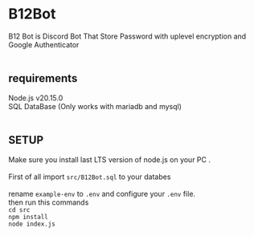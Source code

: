 # B12Bot
 B12 Bot is Discord Bot That Store Password with uplevel encryption and Google Authenticator<br>
<br>
## requirements
Node.js v20.15.0<br>
SQL DataBase (Only works with mariadb and mysql)<br>
<br>
## SETUP
Make sure you install last LTS version of node.js on your PC .<br>
<br>
First of all import `src/B12Bot.sql` to your databes<br>
<br>
rename `example-env` to `.env` and configure your `.env` file.<br>
then run this commands<br>
`cd src`<br>
`npm install`<br>
`node index.js`<br>
